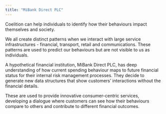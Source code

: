 ```yaml
---
title: "MiBank Direct PLC"
---
```


Coelition can help individuals to identify how their behaviours impact themselves and society.

We all create distinct patterns when we interact with large service infrastructures - financial, transport, retail and communications. These patterns are used to predict our behaviours but are not visible to us as individuals.

A hypothetical financial institution, MiBank Direct PLC, has deep understanding of how current spending behaviour maps to future financial status for their internal risk management processes. They decide to generate new data structures that show customers’ interactions without the financial details.

These are used to provide innovative consumer-centric services, developing a dialogue where customers can see how their behaviours compare to others and contribute to different financial outcomes.

